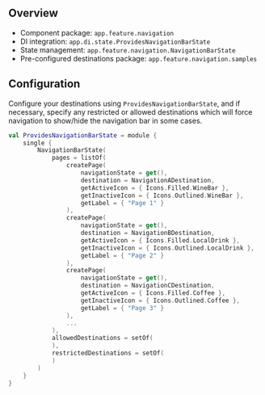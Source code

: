 ## Overview

- Component package: `app.feature.navigation`
- DI integration: `app.di.state.ProvidesNavigationBarState`
- State management: `app.feature.navigation.NavigationBarState`
- Pre-configured destinations package: `app.feature.navigation.samples`


## Configuration

Configure your destinations using `ProvidesNavigationBarState`, and if necessary, specify any restricted or allowed destinations which will force navigation to show/hide the navigation bar in some cases.

```kotlin
val ProvidesNavigationBarState = module {
    single {
        NavigationBarState(
            pages = listOf(
                createPage(
                    navigationState = get(),
                    destination = NavigationADestination,
                    getActiveIcon = { Icons.Filled.WineBar },
                    getInactiveIcon = { Icons.Outlined.WineBar },
                    getLabel = { "Page 1" }
                ),
                createPage(
                    navigationState = get(),
                    destination = NavigationBDestination,
                    getActiveIcon = { Icons.Filled.LocalDrink },
                    getInactiveIcon = { Icons.Outlined.LocalDrink },
                    getLabel = { "Page 2" }
                ),
                createPage(
                    navigationState = get(),
                    destination = NavigationCDestination,
                    getActiveIcon = { Icons.Filled.Coffee },
                    getInactiveIcon = { Icons.Outlined.Coffee },
                    getLabel = { "Page 3" }
                ),
                ...
            ),
            allowedDestinations = setOf(
            ),
            restrictedDestinations = setOf(
            )
        )
    }
}
```